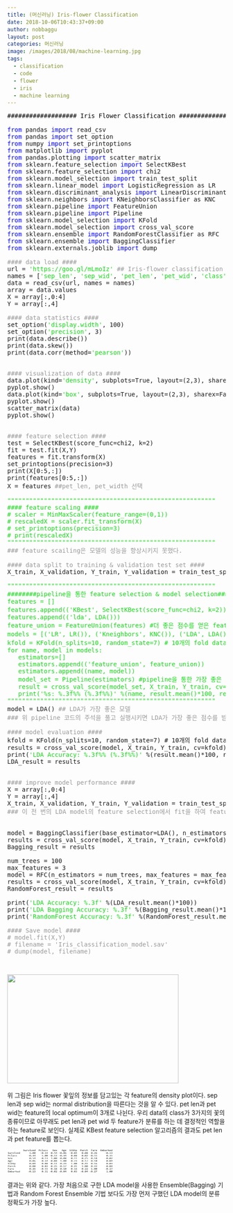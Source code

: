 ```yaml
---
title: (머신러닝) Iris-flower Classification
date: 2018-10-06T10:43:37+09:00
author: nobbaggu
layout: post
categories: 머신러닝
image: /images/2018/08/machine-learning.jpg
tags:
  - classification
  - code
  - flower
  - iris
  - machine learning
---
```

<pre><span style="color: #0000ff;"><span style="color: #000000;">################### Iris Flower Classification ####################
</span>
from</span> pandas <span style="color: #0000ff;">import</span> read_csv
<span style="color: #0000ff;">from</span> pandas <span style="color: #0000ff;">import</span> set_option
<span style="color: #0000ff;">from</span> numpy <span style="color: #0000ff;">import</span> set_printoptions
<span style="color: #0000ff;">from</span> matplotlib <span style="color: #0000ff;">import</span> pyplot
<span style="color: #0000ff;">from</span> pandas.plotting <span style="color: #0000ff;">import</span> scatter_matrix
<span style="color: #0000ff;">from</span> sklearn.feature_selection <span style="color: #0000ff;">import</span> SelectKBest
<span style="color: #0000ff;">from</span> sklearn.feature_selection <span style="color: #0000ff;">import</span> chi2
<span style="color: #0000ff;">from</span> sklearn.model_selection <span style="color: #0000ff;">import</span> train_test_split
<span style="color: #0000ff;">from</span> sklearn.linear_model <span style="color: #0000ff;">import</span> LogisticRegression as LR
<span style="color: #0000ff;">from</span> sklearn.discriminant_analysis <span style="color: #0000ff;">import</span> LinearDiscriminantAnalysis as LDA
<span style="color: #0000ff;">from</span> sklearn.neighbors <span style="color: #0000ff;">import</span> KNeighborsClassifier as KNC
<span style="color: #0000ff;">from</span> sklearn.pipeline <span style="color: #0000ff;">import</span> FeatureUnion
<span style="color: #0000ff;">from</span> sklearn.pipeline <span style="color: #0000ff;">import</span> Pipeline
<span style="color: #0000ff;">from</span> sklearn.model_selection <span style="color: #0000ff;">import</span> KFold
<span style="color: #0000ff;">from</span> sklearn.model_selection <span style="color: #0000ff;">import</span> cross_val_score
<span style="color: #0000ff;">from</span> sklearn.ensemble <span style="color: #0000ff;">import</span> RandomForestClassifier as RFC
<span style="color: #0000ff;">from</span> sklearn.ensemble <span style="color: #0000ff;">import</span> BaggingClassifier
<span style="color: #0000ff;">from</span> sklearn.externals.joblib <span style="color: #0000ff;">import</span> dump

<span style="color: #999999;">#### data load ####</span>
url = <span style="color: #14d917;">'https://goo.gl/mLmoIz'</span> <span style="color: #999999;">## Iris-flower classification dataset</span>
names = [<span style="color: #14d917;">'sep_len'</span>, <span style="color: #14d917;">'sep_wid'</span>, <span style="color: #14d917;">'pet_len'</span>, <span style="color: #14d917;">'pet_wid'</span>, <span style="color: #14d917;">'class'</span>]
data = read_csv(url, names = names)                
array = data.values
X = array[:,0:4]
Y = array[:,4]

<span style="color: #999999;">#### data statistics ####</span>
set_option(<span style="color: #14d917;">'display.width'</span>, 100)
set_option(<span style="color: #14d917;">'precision'</span>, 3)
print(data.describe())
print(data.skew())
print(data.corr(method=<span style="color: #14d917;">'pearson'</span>))


<span style="color: #999999;">#### visualization of data ####</span>
data.plot(kind=<span style="color: #14d917;">'density'</span>, subplots=True, layout=(2,3), sharex=False)
pyplot.show()
data.plot(kind=<span style="color: #14d917;">'box'</span>, subplots=True, layout=(2,3), sharex=False, sharey=False)
pyplot.show()
scatter_matrix(data)
pyplot.show()


<span style="color: #999999;">#### feature selection ####</span>
test = SelectKBest(score_func=chi2, k=2)
fit = test.fit(X,Y)
features = fit.transform(X)
set_printoptions(precision=3)
print(X[0:5,:])
print(features[0:5,:])
X = features <span style="color: #999999;">##pet_len, pet_width 선택</span>

<span style="color: #14d917;">"""""""""""""""""""""""""""""""""""""""""""""""""""""""""</span>
<span style="color: #14d917;">#### feature scaling ####</span>
<span style="color: #14d917;"># scaler = MinMaxScaler(feature_range=(0,1))</span>
<span style="color: #14d917;"># rescaledX = scaler.fit_transform(X)</span>
<span style="color: #14d917;"># set_printoptions(precision=3)</span>
<span style="color: #14d917;"># print(rescaledX)</span>
<span style="color: #14d917;">"""""""""""""""""""""""""""""""""""""""""""""""""""""""""</span>
<span style="color: #999999;">### feature scailing은 모델의 성능을 향상시키지 못했다.</span>

<span style="color: #999999;">#### data split to training & validation test set ####</span>
X_train, X_validation, Y_train, Y_validation = train_test_split(X, Y, test_size=0.2, random_state=7)

<span style="color: #14d917;">"""""""""""""""""""""""""""""""""""""""""""""""""""""""""</span>
<span style="color: #14d917;">########pipeline을 통한 feature selection & model selection###########</span>
<span style="color: #14d917;">features = []</span>
<span style="color: #14d917;">features.append(('KBest', SelectKBest(score_func=chi2, k=2))) #KBest 알고리즘과 LDA 알고리즘 비교</span>
<span style="color: #14d917;">features.append(('lda', LDA()))</span>
<span style="color: #14d917;">feature_union = FeatureUnion(features) #더 좋은 점수를 얻은 feature selection 알고리즘 선택</span>
<span style="color: #14d917;">models = [('LR', LR()), ('Kneighbors', KNC()), ('LDA', LDA())]#Linear Regression, K-Nearest Neighbors, LDA 알고리즘 비교</span>
<span style="color: #14d917;">kfold = KFold(n_splits=10, random_state=7) # 10개의 fold dataset</span>
<span style="color: #14d917;">for name, model in models:</span>
<span style="color: #14d917;">   estimators=[]</span>
<span style="color: #14d917;">   estimators.append(('feature_union', feature_union))</span>
<span style="color: #14d917;">   estimators.append((name, model))</span>
<span style="color: #14d917;">   model_set = Pipeline(estimators) #pipeline을 통한 가장 좋은 모델 선택</span>
<span style="color: #14d917;">   result = cross_val_score(model_set, X_train, Y_train, cv=kfold)</span>
<span style="color: #14d917;">   print('%s: %.3f%% (%.3f%%)' %(name, result.mean()*100, result.std()*100)) #accuracy score</span>
<span style="color: #14d917;">"""""""""""""""""""""""""""""""""""""""""""""""""""""""""</span>
model = LDA() <span style="color: #999999;">## LDA가 가장 좋은 모델</span>
<span style="color: #999999;">### 위 pipeline 코드의 주석을 풀고 실행시키면 LDA가 가장 좋은 점수를 받는 것을 볼 수 있다.</span>

<span style="color: #999999;">#### model evaluation ####</span>
kfold = KFold(n_splits=10, random_state=7) # 10개의 fold dataset
results = cross_val_score(model, X_train, Y_train, cv=kfold)
print(<span style="color: #14d917;">'LDA Accuracy: %.3f%% (%.3f%%)'</span> %(result.mean()*100, result.std()*100))
LDA_result = results


<span style="color: #999999;">#### improve model performance ####</span>
X = array[:,0:4]
Y = array[:,4]
X_train, X_validation, Y_train, Y_validation = train_test_split(X, Y, test_size=0.2, random_state=7)
<span style="color: #999999;">### 이 전 번의 LDA model의 feature selection에서 fit을 하여 feature가 2개뿐이므로 원래 데이터 다시 복구</span>


model = BaggingClassifier(base_estimator=LDA(), n_estimators=100, random_state=7)
results = cross_val_score(model, X_train, Y_train, cv=kfold)
Bagging_result = results

num_trees = 100
max_features = 3
model = RFC(n_estimators = num_trees, max_features = max_features)
results = cross_val_score(model, X_train, Y_train, cv=kfold)
RandomForest_result = results

print(<span style="color: #14d917;">'LDA Accuracy: %.3f'</span> %(LDA_result.mean()*100))
print(<span style="color: #14d917;">'LDA Bagging Accuracy: %.3f'</span> %(Bagging_result.mean()*100))
print(<span style="color: #14d917;">'RandomForest Accuracy: %.3f'</span> %(RandomForest_result.mean()*100))        

<span style="color: #999999;">#### Save model ####</span>
<span style="color: #999999;"># model.fit(X,Y)</span>
<span style="color: #999999;"># filename = 'Iris_classification_model.sav'</span>
<span style="color: #999999;"># dump(model, filename)</span></pre>

&nbsp;

<img class="aligncenter size-full wp-image-1187" src="/images/2018/10/no-name.jpg" alt="" width="395" height="250" srcset="/images/2018/10/no-name.jpg 395w, /images/2018/10/no-name-300x190.jpg 300w" sizes="(max-width: 395px) 100vw, 395px" /> 

위 그림은 Iris flower 꽃잎의 정보를 담고있는 각 feature의 density plot이다. sep len과 sep wid는 normal distribution을 따른다는 것을 알 수 있다. pet len과 pet wid는 feature의 local optimum이 3개로 나뉜다. 우리 data의 class가 3가지의 꽃의 종류이므로 아무래도 pet len과 pet wid 두 feature가 분류를 하는 데 결정적인 역할을 하는 feature로 보인다. 실제로 KBest feature selection 알고리즘의 결과도 pet len과 pet feature를 뽑는다.

<img class="aligncenter size-full wp-image-1188" src="/images/2018/10/no-name-1.jpg" alt="" width="244" height="55" /> 

결과는 위와 같다. 가장 처음으로 구한 LDA model을 사용한 Ensemble(Bagging) 기법과 Random Forest Ensemble 기법 보다도 가장 먼저 구했던 LDA model의 분류 정확도가 가장 높다.